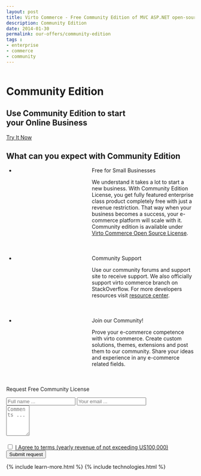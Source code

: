 ```yaml
---
layout: post
title: Virto Commerce - Free Community Edition of MVC ASP.NET open-source ecommerce framework
description: Community Edition
date: 2014-01-30
permalink: our-offers/community-edition
tags : 
- enterprise
- commerce
- community
---
```

<div class="slider">
	<img alt="" src="/Content/images/bg-community.jpg" class="slider-bg">
	<div class="responsive">
		<div class="slider-info">
			<h1 class="slider-title">Community Edition</h1>
			<h2 class="slider-descr">
				Use Community Edition to start<br>
				your Online Business
			</h2>
			<a class="button fill" href="/try-now">Try It Now</a>
		</div>
	</div>
</div>
<article role="main" class="main">
	<!-- Proposal -->
	<div class="proposal __responsive">
		<h2>What can you expect with Community Edition</h2>
		<ul class="list">
			<li class="list-item access" style="padding-left:205px; margin-bottom: 50px;">
				<div class="proposal-ico"></div>
				<p class="proposal-title">Free for Small Businesses</p>
				<p class="proposal-descr">
					We understand it takes a lot to start a new business. With Community Edition License, you get fully featured enterprise class product completely free with just a revenue restriction. That way when your business becomes a success, your e-commerce platform will scale with it. Community edition is available under <a href="/open-source-license">Virto Commerce Open Source License</a>.
				</p>
			</li>
			<li class="list-item community" style="padding-left:205px; margin-bottom: 50px;">
				<div class="proposal-ico"></div>
				<p class="proposal-title">Community Support</p>
				<p class="proposal-descr">
					Use our community forums and support site to receive support. We also
officially support virto commerce branch on StackOverflow. For more
developers resources visit <a href="/resources">resource center</a>.
				</p>
			</li>
			<li class="list-item updates" style="padding-left:205px; margin-bottom: 50px;">
				<div class="proposal-ico"></div>
				<p class="proposal-title">Join our Community!</p>
				<p class="proposal-descr">
					Prove your e-commerce competence  with virto commerce. Create custom
solutions, themes, extensions and post them to our community. Share
your ideas and experience in any e-commerce related fields.
				</p>
			</li>
		</ul>
	</div>
	<!-- Prices -->
	<div class="prices clearfix">
		<p class="head-title">Request Free Community License</p>
		<div class="responsive">
			<div class="price-descr">
				<p id="cont_2"></p>
			</div>
			<form class="price-form clearfix">
				<input type="hidden" value="Request Free Community License!" name="Subject"/>
				<input type="hidden" value="true" name="IsResend"/>
				<input type="hidden" value="/thank-you-community-request-license" name="RedirectUrl" />
				<div class="control-group">
					<input type="text" placeholder="Full name ..." name="FullName" class="form-input" required>
					<input type="text" placeholder="Your email ..." name="To" class="form-input" required>
				</div>
				<div class="control-group" style="margin-bottom:20px">
					<textarea placeholder="Comments ..." rows="5" cols="5" name="Comments" class="form-text" required></textarea>
				</div>
				<div class="control-group normal error">
                                    <input type="checkbox" required="" class="error" id="" name="">
                                    <a target="_blank" href="/open-source-license">I Agree to terms (yearly revenue of not exceeding US100,000)</a>
                                </div>
				<button class="button fill" type="submit">Submit request</button>
			</form>
		</div>
	</div>
	{% include learn-more.html %}
	{% include technologies.html %}
</article>
